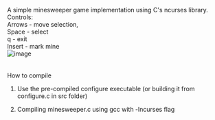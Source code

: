 A simple minesweeper game implementation using C's ncurses library.\
Controls:\
Arrows - move selection,\
Space - select\
q - exit\
Insert - mark mine\
![image](https://github.com/user-attachments/assets/734b5c4e-b2bb-4db2-91bc-da308bc3f6c5)\
\
\
How to compile

1. Use the pre-compiled configure executable (or building it from configure.c in src folder)

2. Compiling minesweeper.c using gcc with -lncurses flag
